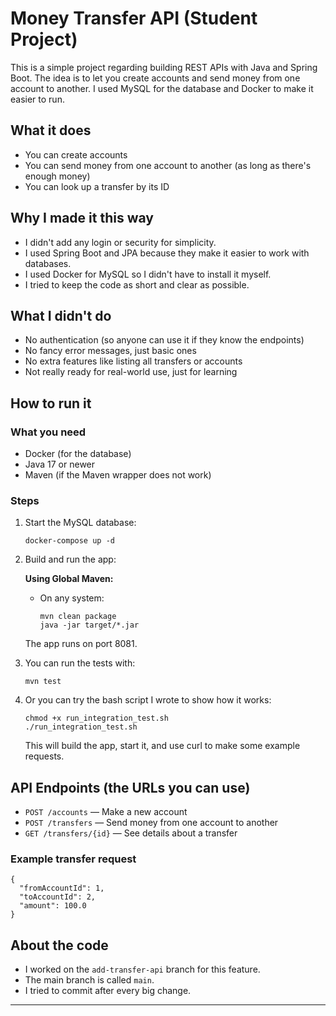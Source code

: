 # Money Transfer API (Student Project)

This is a simple project regarding building REST APIs with Java and Spring Boot. The idea is to let you create accounts and send money from one account to another. I used MySQL for the database and Docker to make it easier to run.

## What it does
- You can create accounts 
- You can send money from one account to another (as long as there's enough money)
- You can look up a transfer by its ID

## Why I made it this way
- I didn't add any login or security for simplicity.
- I used Spring Boot and JPA because they make it easier to work with databases.
- I used Docker for MySQL so I didn't have to install it myself.
- I tried to keep the code as short and clear as possible.

## What I didn't do
- No authentication (so anyone can use it if they know the endpoints)
- No fancy error messages, just basic ones
- No extra features like listing all transfers or accounts
- Not really ready for real-world use, just for learning

## How to run it

### What you need
- Docker (for the database)
- Java 17 or newer
- Maven (if the Maven wrapper does not work)

### Steps
1. Start the MySQL database:
   ```
   docker-compose up -d
   ```
2. Build and run the app:
   
   **Using Global Maven:**
   - On any system:
     ```
     mvn clean package
     java -jar target/*.jar
     ```

   The app runs on port 8081.
3. You can run the tests with:
   ```
   mvn test
   ```
4. Or you can try the bash script I wrote to show how it works:
   ```
   chmod +x run_integration_test.sh
   ./run_integration_test.sh
   ```
   This will build the app, start it, and use curl to make some example requests.

## API Endpoints (the URLs you can use)
- `POST /accounts` — Make a new account
- `POST /transfers` — Send money from one account to another
- `GET /transfers/{id}` — See details about a transfer

### Example transfer request
```
{
  "fromAccountId": 1,
  "toAccountId": 2,
  "amount": 100.0
}
```

## About the code
- I worked on the `add-transfer-api` branch for this feature.
- The main branch is called `main`.
- I tried to commit after every big change.

---

